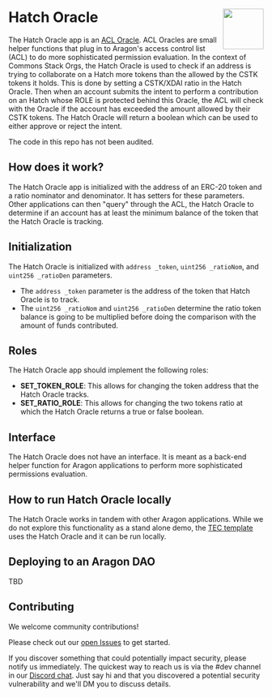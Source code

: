 # Hatch Oracle <img align="right" src="https://github.com/1Hive/website/blob/master/website/static/img/bee.png" height="80px" />

The Hatch Oracle app is an [ACL Oracle](https://hack.aragon.org/docs/acl_IACLOracle). ACL Oracles are small helper functions that plug in to Aragon's access control list (ACL) to do more sophisticated permission evaluation. In the context of Commons Stack Orgs, the Hatch Oracle is used to check if an address is trying to collaborate on a Hatch more tokens than the allowed by the CSTK tokens it holds. This is done by setting a CSTK/XDAI ratio in the Hatch Oracle. Then when an account submits the intent to perform a contribution on an Hatch whose ROLE is protected behind this Oracle, the ACL will check with the Oracle if the account has exceeded the amount allowed by their CSTK tokens. The Hatch Oracle will return a boolean which can be used to either approve or reject the intent.

The code in this repo has not been audited.

## How does it work?

The Hatch Oracle app is initialized with the address of an ERC-20 token and a ratio nominator and denominator. It has setters for these parameters. Other applications can then "query" through the ACL, the Hatch Oracle to determine if an account has at least the minimum balance of the token that the Hatch Oracle is tracking.

## Initialization

The Hatch Oracle is initialized with `address _token`, `uint256 _ratioNom`, and `uint256 _ratioDen` parameters.
- The `address _token` parameter is the address of the token that Hatch Oracle is to track.
- The `uint256 _ratioNom` and `uint256 _ratioDen` determine the ratio token balance is going to be multiplied before doing the comparison with the amount of funds contributed.

## Roles

The Hatch Oracle app should implement the following roles:
- **SET_TOKEN_ROLE**: This allows for changing the token address that the Hatch Oracle tracks.
- **SET_RATIO_ROLE**: This allows for changing the two tokens ratio at which the Hatch Oracle returns a true or false boolean.

## Interface

The Hatch Oracle does not have an interface. It is meant as a back-end helper function for Aragon applications to perform more sophisticated permissions evaluation.

## How to run Hatch Oracle locally

The Hatch Oracle works in tandem with other Aragon applications. While we do not explore this functionality as a stand alone demo, the [TEC template](https://github.com/TECommons/tec-template) uses the Hatch Oracle and it can be run locally.

## Deploying to an Aragon DAO

TBD

## Contributing

We welcome community contributions!

Please check out our [open Issues](https://github.com/TECommons/hatch-oracle/issues) to get started.

If you discover something that could potentially impact security, please notify us immediately. The quickest way to reach us is via the #dev channel in our [Discord chat](https://discord.gg/n58U4hA). Just say hi and that you discovered a potential security vulnerability and we'll DM you to discuss details.
